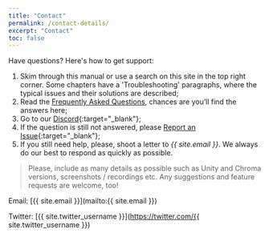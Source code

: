 ```yaml
---
title: "Contact"
permalink: /contact-details/
excerpt: "Contact"
toc: false
---
```


Have questions? Here's how to get support:
1. Skim through this manual or use a search on this site in the top right corner. Some chapters have a 'Troubleshooting' paragraphs, where the typical issues and their solutions are described;
1. Read the [Frequently Asked Questions](../faqs), chances are you’ll find the answers here;
1. Go to our [Discord](https://discord.gg/kfumMFahBj){:target="_blank"};
1. If the question is still not answered, please [Report an Issue](https://github.com/Dustyroom/chroma-doc/issues/new/choose){:target="_blank"};
1. If you still need help, please, shoot a letter to _{{ site.email }}_. We always do our best to respond as quickly as possible.

> Please, include as many details as possible such as Unity and Chroma versions, screenshots / recordings etc. Any suggestions and feature requests are welcome, too!

Email: [{{ site.email }}](mailto:{{ site.email }})

Twitter: [{{ site.twitter_username }}](https://twitter.com/{{ site.twitter_username }})
